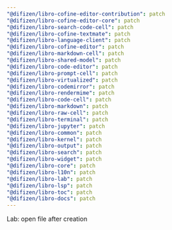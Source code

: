 ```yaml
---
"@difizen/libro-cofine-editor-contribution": patch
"@difizen/libro-cofine-editor-core": patch
"@difizen/libro-search-code-cell": patch
"@difizen/libro-cofine-textmate": patch
"@difizen/libro-language-client": patch
"@difizen/libro-cofine-editor": patch
"@difizen/libro-markdown-cell": patch
"@difizen/libro-shared-model": patch
"@difizen/libro-code-editor": patch
"@difizen/libro-prompt-cell": patch
"@difizen/libro-virtualized": patch
"@difizen/libro-codemirror": patch
"@difizen/libro-rendermime": patch
"@difizen/libro-code-cell": patch
"@difizen/libro-markdown": patch
"@difizen/libro-raw-cell": patch
"@difizen/libro-terminal": patch
"@difizen/libro-jupyter": patch
"@difizen/libro-common": patch
"@difizen/libro-kernel": patch
"@difizen/libro-output": patch
"@difizen/libro-search": patch
"@difizen/libro-widget": patch
"@difizen/libro-core": patch
"@difizen/libro-l10n": patch
"@difizen/libro-lab": patch
"@difizen/libro-lsp": patch
"@difizen/libro-toc": patch
"@difizen/libro-docs": patch
---
```


Lab: open file after creation
